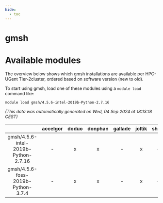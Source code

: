 ```yaml
---
hide:
  - toc
---
```


gmsh
====

# Available modules


The overview below shows which gmsh installations are available per HPC-UGent Tier-2cluster, ordered based on software version (new to old).

To start using gmsh, load one of these modules using a `module load` command like:

```shell
module load gmsh/4.5.6-intel-2019b-Python-2.7.16
```

*(This data was automatically generated on Wed, 04 Sep 2024 at 18:13:18 CEST)*  

| |accelgor|doduo|donphan|gallade|joltik|shinx|skitty|
| :---: | :---: | :---: | :---: | :---: | :---: | :---: | :---: |
|gmsh/4.5.6-intel-2019b-Python-2.7.16|-|x|x|-|x|-|x|
|gmsh/4.5.6-foss-2019b-Python-3.7.4|-|x|x|-|x|-|x|
